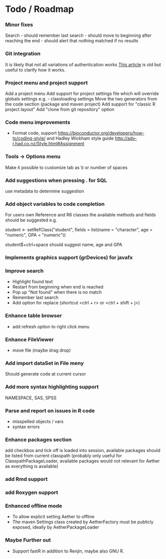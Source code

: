 # Todo / Roadmap


### Minor fixes
Search 
    - should remember last search
    - should move to beginning after reaching the end
    - should alert that nothing matched if no results
 
### Git integration
It is likely that not all variations of authentication works
[This article](https://www.codeaffine.com/2014/12/09/jgit-authentication/) is old but useful 
to clarify how it works.    

### Project menu and project support
Add a project menu
Add support for project settings file which will override globals settings e.g.
    - classloading settings
Move the two generators from the code section (package and maven project)
Add support for "classic R project layout"
Add "clone from git repository" option

### Code menu improvements
- Format code, support https://bioconductor.org/developers/how-to/coding-style/
 and Hadley Wickham style guide http://adv-r.had.co.nz/Style.html#Assignment
 
### Tools -> Options menu
Make it possible to customize tab as \t or number of spaces

### Add suggestions when pressing . for SQL
use metadata to determine suggestion 

### Add object variables to code completion
For users own Reference and R6 classes the available methods and fields should be suggested e.g.

student <- setRefClass("student",
fields = list(name = "character", age = "numeric", GPA = "numeric"))

student$+ctrl+space should suggest name, age and GPA

### Implements graphics support (grDevices) for javafx

### Improve search
- Highlight found text
- Restart from beginning when end is reached
- Pop up "Not found" when there is no match
- Remember last search
- Add option for replace (shortcut <ctrl + r> or <ctrl + shift + j>)

### Enhance table browser
- add refresh option to right click menu

### Enhance FileViewer
- move file (maybe drag drop)

### Add import dataSet in File meny
Should generate code at current cursor

### Add more syntax highlighting support
NAMESPACE, SAS, SPSS

### Parse and report on issues in R code
- misspelled objects / vars
- syntax errors

### Enhance packages section
add checkbox and tick off is loaded into session, available packages should be listed from current classpath
(probably only useful for ClasspathPackageLoader, available packages would not relevant for Aether as everything is available)

### add Rmd support

### add Roxygen support

### Enhanced offline mode
- To allow explicit setting Aether to offline
- The maven Settings class created by AetherFactory must be publicly exposed,
ideally by AetherPackageLoader  

### Maybe Further out 
- Support fastR in addition to Renjin, maybe also GNU R.